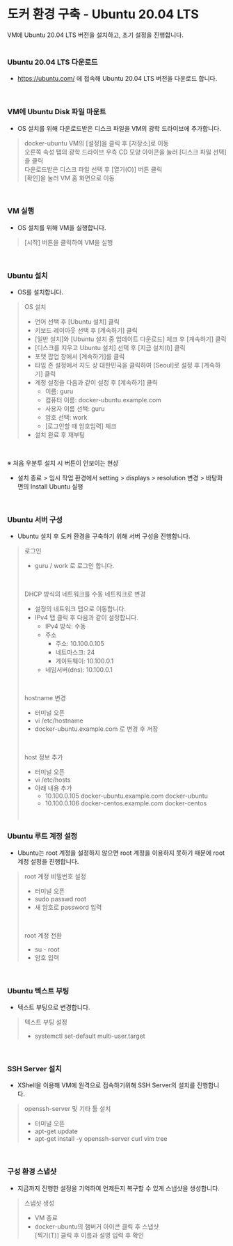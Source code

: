 # 도커 환경 구축 - Ubuntu 20.04 LTS

VM에 Ubuntu 20.04 LTS 버전을 설치하고, 초기 설정을 진행합니다.   
<br />

### Ubuntu 20.04 LTS 다운로드
- https://ubuntu.com/ 에 접속해 Ubuntu 20.04 LTS 버전을 다운로드 합니다.   
<br />

### VM에 Ubuntu Disk 파일 마운트
- OS 설치를 위해 다운로드받은 디스크 파일을 VM의 광학 드라이브에 추가합니다.   

> docker-ubuntu VM의 [설정]을 클릭 후 [저장소]로 이동   
> 오른쪽 속성 탭의 광학 드라이브 우측 CD 모양 아이콘을 눌러 [디스크 파일 선택]을 클릭   
> 다운로드받은 디스크 파일 선택 후 [열기(O)] 버튼 클릭   
> [확인]을 눌러 VM 홈 화면으로 이동   
<br />

### VM 실행
- OS 설치를 위해 VM을 실행합니다.   

> [시작] 버튼을 클릭하여 VM을 실행   
<br />

### Ubuntu 설치
- OS를 설치합니다.

> OS 설치
> - 언어 선택 후 [Ubuntu 설치] 클릭
> - 키보드 레이아웃 선택 후 [계속하기] 클릭   
> - [일반 설치]와 [Ubuntu 설치 중 업데이트 다운로드] 체크 후 [계속하기] 클릭   
> - [디스크를 지우고 Ubuntu 설치] 선택 후 [지금 설치(I)] 클릭   
> - 포맷 팝업 창에서 [계속하기]를 클릭   
> - 타임 존 설정에서 지도 상 대한민국을 클릭하여 [Seoul]로 설정 후 [계속하기] 클릭  
> - 계정 설정을 다음과 같이 설정 후 [계속하기] 클릭  
>   - 이름: guru   
>   - 컴퓨터 이름: docker-ubuntu.example.com   
>   - 사용자 이름 선택: guru   
>   - 암호 선택: work   
>   - [로그인할 때 암호입력] 체크   
> - 설치 완료 후 재부팅   
<br />

※ 처음 우분투 설치 시 버튼이 안보이는 현상   
- 설치 종료 > 임시 작업 환경에서 setting > displays > resolution 변경 > 바탕화면의 Install Ubuntu 실행   
<br />

### Ubuntu 서버 구성
- Ubuntu 설치 후 도커 환경을 구축하기 위해 서버 구성을 진행합니다.   

> 로그인   
> - guru / work 로 로그인 합니다.   
> <br />
>
> DHCP 방식의 네트워크를 수동 네트워크로 변경
> - 설정의 네트워크 탭으로 이동합니다.   
> - IPv4 탭 클릭 후 다음과 같이 설정합니다.   
>   - IPv4 방식: 수동   
>   - 주소   
>     - 주소: 10.100.0.105   
>     - 네트마스크: 24   
>     - 게이트웨이: 10.100.0.1   
>   - 네임서버(dns): 10.100.0.1   
> <br />
> 
> hostname 변경   
> - 터미널 오픈   
> - vi /etc/hostname   
> - docker-ubuntu.example.com 로 변경 후 저장   
> <br />
>
> host 정보 추가   
> - 터미널 오픈
> - vi /etc/hosts   
> - 아래 내용 추가   
>   - 10.100.0.105  docker-ubuntu.example.com docker-ubuntu   
>   - 10.100.0.106  docker-centos.example.com docker-centos   
> <br />
>
### Ubuntu 루트 계정 설정
- Ubuntu는 root 계정을 설정하지 않으면 root 계정을 이용하지 못하기 때문에 root 계정 설정을 진행합니다.   

> root 계정 비밀번호 설정
> - 터미널 오픈   
> - sudo passwd root   
> - 새 암호로 password 입력   
> <br />
>
> root 계정 전환   
> - su - root   
> - 암호 입력   
<br />

### Ubuntu 텍스트 부팅
- 텍스트 부팅으로 변경합니다.   

> 텍스트 부팅 설정   
> - systemctl set-default multi-user.target   
<br />

### SSH Server 설치
- XShell을 이용해 VM에 원격으로 접속하기위해 SSH Server의 설치를 진행합니다.   

> openssh-server 및 기타 툴 설치   
> - 터미널 오픈   
> - apt-get update   
> - apt-get install -y openssh-server curl vim tree   
<br />

### 구성 환경 스냅샷
- 지금까지 진행한 설정을 기억하여 언제든지 복구할 수 있게 스냅샷을 생성합니다.   

> 스냅샷 생성   
> - VM 종료   
> - docker-ubuntu의 햄버거 아이콘 클릭 후 스냅샷   
> [찍기(T)] 클릭 후 이름과 설명 입력 후 확인   
